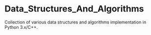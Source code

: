# Data_Structures_And_Algorithms
 Collection of various data structures and algorithms implementation in Python 3.x/C++.
